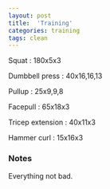 ```yaml
---
layout: post
title:  'Training'
categories: training
tags: clean
---
```


Squat  :  180x5x3

Dumbbell press  :  40x16,16,13

Pullup  :  25x9,9,8

Facepull  : 65x18x3

Tricep extension  :  40x11x3

Hammer curl  :  15x16x3

### Notes

Everything not bad.
